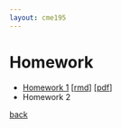 ```yaml
---
layout: cme195
---
```


# [](#homework) Homework

- [Homework 1](./assets/homework/homework1.nb.html)
[[rmd](https://raw.githubusercontent.com/cme195/cme195.github.io/master/assets/homework/homework1.rmd)]
[[pdf](./assets/homework/homework1.pdf)]
- Homework 2

[back](./)
